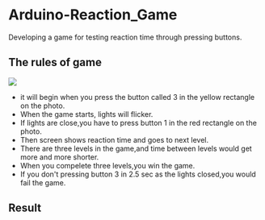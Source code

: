 # Arduino-Reaction_Game

Developing a game for testing reaction time through pressing buttons. 

## The rules of game
![](https://i.imgur.com/I6zFwOZ.jpg)
* it will begin when you press the button called 3 in the yellow rectangle on the photo.
* When the game starts, lights will flicker. 
* If lights are close,you have to press button 1 in the red rectangle on the photo.
* Then screen shows reaction time and goes to next level. 
* There are three levels in the game,and time between levels would get more and more shorter.
* When you compelete three levels,you win the game.
* If you don't pressing button 3 in 2.5 sec as the lights closed,you would fail the game. 

## Result
